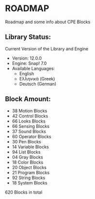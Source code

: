 # ROADMAP

Roadmap and some info about CPE Blocks

## Library Status:
Current Version of the Library and Engine
- Version: 12.0.0
- Engine: Snap! 7.0
- Available Languages:
  - English
  - Ελληνικά (Greek)
  - Deutsch (German)

## Block Amount:
- 38 Motion Blocks
- 42 Control Blocks 
- 66 Looks Blocks
- 66 Sensing Blocks
- 37 Sound Blocks
- 60 Operator Blocks
- 30 Pen Blocks
- 14 Variable Blocks
- 94 List Blocks
- 04 Gray Blocks
- 18 Color Blocks
- 20 Object Blocks
- 21 Program Blocks
- 92 String Blocks
- 18 System Blocks

620 Blocks in total
